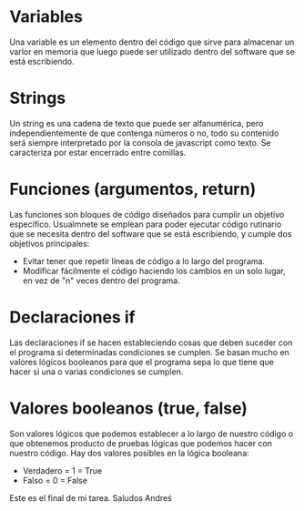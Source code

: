 # Variables
Una variable es un elemento dentro del código que sirve para almacenar un varlor en memoria que luego puede ser utilizado dentro del software que se está escribiendo.


# Strings
Un string es una cadena de texto que puede ser alfanumérica, pero independientemente de que contenga números o no, todo su contenido será siempre interpretado por la consola de javascript como texto. Se caracteriza por estar encerrado entre comillas.

# Funciones (argumentos, return)
Las funciones son bloques de código diseñados para cumplir un objetivo específico. Usualmnete se emplean para poder ejecutar código rutinario que se necesita dentro del software que se está escribiendo, y cumple dos objetivos principales:

- Evitar tener que repetir líneas de código a lo largo del programa.
- Modificar fácilmente el código haciendo los cambios en un solo lugar, en vez de "n" veces dentro del programa.


# Declaraciones if

Las declaraciones if se hacen estableciendo cosas que deben suceder con el programa si determinadas condiciones se cumplen. Se basan mucho en valores lógicos booleanos para que el programa sepa lo que tiene que hacer si una o varias condiciones se cumplen.

# Valores booleanos (true, false)

Son valores lógicos que podemos establecer a lo largo de nuestro código o que obtenemos producto de pruebas lógicas que podemos hacer con nuestro código. Hay dos valores posibles en la lógica booleana:

- Verdadero = 1 = True
- Falso = 0 = False

Este es el final de mi tarea.
Saludos
Andreś